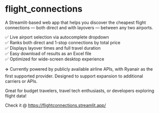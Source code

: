 # flight_connections
A Streamlit-based web app that helps you discover the cheapest flight connections — both direct and with layovers — between any two airports.

✅ Live airport selection via autocomplete dropdown  
✅ Ranks both direct and 1-stop connections by total price  
✅ Displays layover times and full travel duration  
✅ Easy download of results as an Excel file  
✅ Optimized for wide-screen desktop experience

✈️ Currently powered by publicly available airline APIs, with Ryanair as the first supported provider. Designed to support expansion to additional carriers or APIs.

Great for budget travelers, travel tech enthusiasts, or developers exploring flight data!

Check it @ https://flightconnections.streamlit.app/
